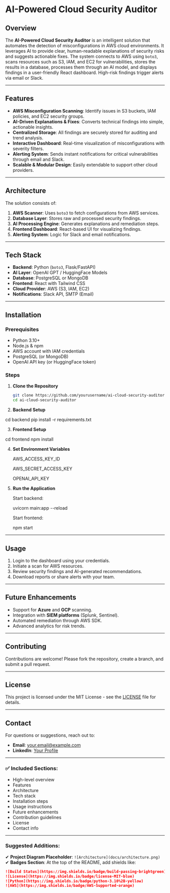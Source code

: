 # AI-Powered Cloud Security Auditor

## Overview
The **AI-Powered Cloud Security Auditor** is an intelligent solution that automates the detection of misconfigurations in AWS cloud environments. It leverages AI to provide clear, human-readable explanations of security risks and suggests actionable fixes. The system connects to AWS using `boto3`, scans resources such as S3, IAM, and EC2 for vulnerabilities, stores the results in a database, processes them through an AI model, and displays findings in a user-friendly React dashboard. High-risk findings trigger alerts via email or Slack.

---

## Features
- **AWS Misconfiguration Scanning**: Identify issues in S3 buckets, IAM policies, and EC2 security groups.
- **AI-Driven Explanations & Fixes**: Converts technical findings into simple, actionable insights.
- **Centralized Storage**: All findings are securely stored for auditing and trend analysis.
- **Interactive Dashboard**: Real-time visualization of misconfigurations with severity filters.
- **Alerting System**: Sends instant notifications for critical vulnerabilities through email and Slack.
- **Scalable & Modular Design**: Easily extendable to support other cloud providers.

---

## Architecture
The solution consists of:
1. **AWS Scanner**: Uses `boto3` to fetch configurations from AWS services.
2. **Database Layer**: Stores raw and processed security findings.
3. **AI Processing Engine**: Generates explanations and remediation steps.
4. **Frontend Dashboard**: React-based UI for visualizing findings.
5. **Alerting System**: Logic for Slack and email notifications.

---

## Tech Stack
- **Backend**: Python (`boto3`, Flask/FastAPI)
- **AI Layer**: OpenAI GPT / HuggingFace Models
- **Database**: PostgreSQL or MongoDB
- **Frontend**: React with Tailwind CSS
- **Cloud Provider**: AWS (S3, IAM, EC2)
- **Notifications**: Slack API, SMTP (Email)

---

## Installation

### Prerequisites
- Python 3.10+
- Node.js & npm
- AWS account with IAM credentials
- PostgreSQL (or MongoDB)
- OpenAI API key (or HuggingFace token)

### Steps
1. **Clone the Repository**
   ```bash
   git clone https://github.com/yourusername/ai-cloud-security-auditor.git
   cd ai-cloud-security-auditor

2. **Backend Setup**

cd backend
pip install -r requirements.txt


3. **Frontend Setup**

cd frontend
npm install


4. **Set Environment Variables**

   AWS_ACCESS_KEY_ID

   AWS_SECRET_ACCESS_KEY

   OPENAI_API_KEY

5. **Run the Application**

   Start backend:

      uvicorn main:app --reload


   Start frontend:

      npm start




---

## Usage
1. Login to the dashboard using your credentials.
2. Initiate a scan for AWS resources.
3. Review security findings and AI-generated recommendations.
4. Download reports or share alerts with your team.

---

## Future Enhancements
- Support for **Azure** and **GCP** scanning.
- Integration with **SIEM platforms** (Splunk, Sentinel).
- Automated remediation through AWS SDK.
- Advanced analytics for risk trends.

---

## Contributing
Contributions are welcome! Please fork the repository, create a branch, and submit a pull request.

---

## License
This project is licensed under the MIT License - see the [LICENSE](LICENSE) file for details.

---

## Contact
For questions or suggestions, reach out to:

- **Email**: your.email@example.com  
- **LinkedIn**: [Your Profile](https://linkedin.com/in/yourprofile)

---

### ✅ Included Sections:
- High-level overview
- Features
- Architecture
- Tech stack
- Installation steps
- Usage instructions
- Future enhancements
- Contribution guidelines
- License
- Contact info

---

### Suggested Additions:
✔ **Project Diagram Placeholder**: `![Architecture](docs/architecture.png)`  
✔ **Badges Section**: At the top of the README, add shields like:
```markdown
![Build Status](https://img.shields.io/badge/build-passing-brightgreen)
![License](https://img.shields.io/badge/license-MIT-blue)
![Python](https://img.shields.io/badge/python-3.10%2B-yellow)
![AWS](https://img.shields.io/badge/AWS-Supported-orange)


